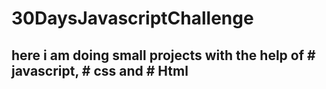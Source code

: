 # 30DaysJavascriptChallenge
## here i am doing small projects with the help of # javascript, # css and # Html
